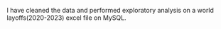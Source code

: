 I have cleaned the data and performed exploratory analysis on a world layoffs(2020-2023) excel file on MySQL.
